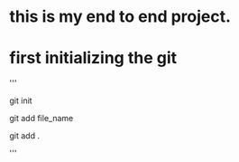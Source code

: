 # this is my end to end project.

# first initializing the git

'''

git init


git add file_name


git add .

'''